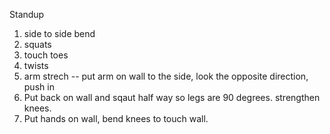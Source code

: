 
Standup
1. side to side bend
2. squats
3. touch toes
4. twists
5. arm strech -- put arm on wall to the side, look the opposite direction, push in
6. Put back on wall and sqaut half way so legs are 90 degrees. strengthen knees.
7. Put hands on wall, bend knees to touch wall. 